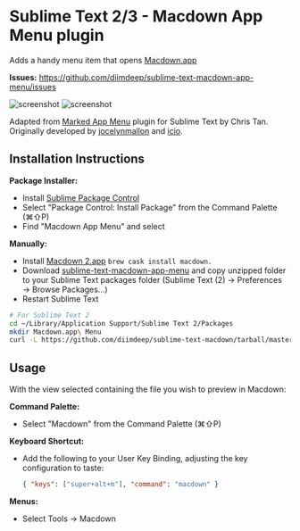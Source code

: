 Sublime Text 2/3 - Macdown App Menu plugin
=========================================

Adds a handy menu item that opens [Macdown.app](http://macdown.uranusjr.com/)

**Issues:** https://github.com/diimdeep/sublime-text-macdown-app-menu/issues

![screenshot](http://i.imgur.com/NG7r5fQ.png)
![screenshot](http://i.imgur.com/YHg3o89.png)

Adapted from [Marked App Menu](https://github.com/icio/sublime-text-marked) plugin for Sublime Text by Chris Tan. Originally developed by [jocelynmallon](https://github.com/jocelynmallon) and [icio](https://github.com/icio).


## Installation Instructions

**Package Installer:**

* Install [Sublime Package Control](http://wbond.net/sublime_packages/package_control)
* Select "Package Control: Install Package" from the Command Palette (⌘⇧P)
* Find "Macdown App Menu" and select

**Manually:**

* Install [Macdown 2.app](http://macdown.uranusjr.com/)  `brew cask install macdown.`
* Download [sublime-text-macdown-app-menu](https://github.com/diimdeep/sublime-text-macdown-app-menu/zipball/master) and copy unzipped folder to your Sublime Text packages folder (Sublime Text (2) → Preferences → Browse Packages...)
* Restart Sublime Text

```bash
# For Sublime Text 2
cd ~/Library/Application Support/Sublime Text 2/Packages
mkdir Macdown.app\ Menu
curl -L https://github.com/diimdeep/sublime-text-macdown/tarball/master | tar --strip-components 1 -C Macdown.app\ Menu -xvf -
```


## Usage

With the view selected containing the file you wish to preview in Macdown:

**Command Palette:**

* Select "Macdown" from the Command Palette (⌘⇧P)

**Keyboard Shortcut:**

* Add the following to your User Key Binding, adjusting the key configuration to taste:

    ```json
    { "keys": ["super+alt+m"], "command": "macdown" }
    ```

**Menus:**

* Select Tools → Macdown
